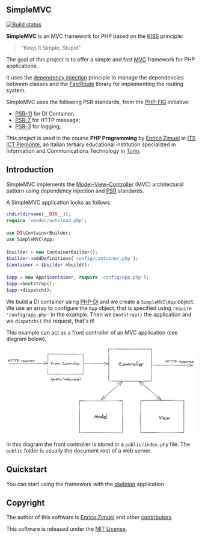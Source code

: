 ## SimpleMVC

[![Build status](https://github.com/simplemvc/framework/workflows/PHP%20test/badge.svg)](https://github.com/simplemvc/framework/actions)

**SimpleMVC** is an MVC framework for PHP based on the [KISS](https://en.wikipedia.org/wiki/KISS_principle) principle:
> "Keep It Simple, Stupid"

The goal of this project is to offer a simple and fast [MVC](https://en.wikipedia.org/wiki/Model%E2%80%93view%E2%80%93controller)
framework for PHP applications.

It uses the [dependency injection](https://en.wikipedia.org/wiki/Dependency_injection) principle to manage
the dependencies between classes and the [FastRoute](https://github.com/nikic/FastRoute) library
for implementing the routing system.

SimpleMVC uses the following PSR standards, from the [PHP-FIG](https://www.php-fig.org/) initiative:

- [PSR-11](https://www.php-fig.org/psr/psr-11/) for DI Container;
- [PSR-7](https://www.php-fig.org/psr/psr-7/) for HTTP message;
- [PSR-3](https://www.php-fig.org/psr/psr-3/) for logging;

This project is used in the course **PHP Programming** by [Enrico Zimuel](https://www.zimuel.it/) at [ITS ICT Piemonte](http://www.its-ictpiemonte.it/),
an Italian tertiary educational institution specialized in Information and Communications Technology in [Turin](https://en.wikipedia.org/wiki/Turin).

## Introduction

SimpleMVC implements the [Model–View–Controller](https://en.wikipedia.org/wiki/Model%E2%80%93view%E2%80%93controller) (MVC) architectural pattern
using dependency injection and [PSR](https://www.php-fig.org/psr/) standards.

A SimpleMVC application looks as follows:

```php
chdir(dirname(__DIR__));
require 'vendor/autoload.php';

use DI\ContainerBuilder;
use SimpleMVC\App;

$builder = new ContainerBuilder();
$builder->addDefinitions('config/container.php');
$container = $builder->build();

$app = new App($container, require 'config/app.php');
$app->bootstrap();
$app->dispatch();
```

We build a DI container using [PHP-DI](https://php-di.org/) and we create a `SimpleMVC\App` object.
We use an array to configure the `App` object, that is specified using `require 'config/app.php'` in the example.
Then we `bootstrap()` the application and we `dispatch()` the request, that's it!

This example can act as a front controller of an MVC application (see diagram below).

![MVC diagram](doc/mvc.png)

In this diagram the front controller is stored in a `public/index.php` file. 
The `public` folder is usually the document root of a web server.

## Quickstart

You can start using the framework with the [skeleton](https://github.com/simplemvc/skeleton) application.

## Copyright

The author of this software is [Enrico Zimuel](https://github.com/ezimuel/) and other [contributors](https://github.com/simplemvc/framework/graphs/contributors).

This software is released under the [MIT License](/LICENSE).
